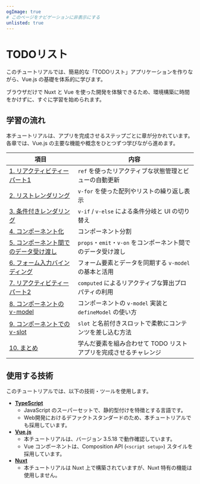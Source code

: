 ```yaml
---
ogImage: true
# このページをナビゲーションに非表示にする
unlisted: true
---
```


# TODOリスト

このチュートリアルでは、簡易的な「TODOリスト」アプリケーションを作りながら、Vue.js の基礎を体系的に学びます。

ブラウザだけで Nuxt と Vue を使った開発を体験できるため、環境構築に時間をかけずに、すぐに学習を始められます。

## 学習の流れ

本チュートリアルは、アプリを完成させるステップごとに章が分かれています。
各章では、Vue.js の主要な機能や概念をひとつずつ学びながら進めます。

| 項目                                                                  |  内容                                                             |
| --------------------------------------------------------------------- | ---------------------------------------------------------------------- |
| [1. リアクティビティー パート1](todo-list/reactivity-1)              | `ref` を使ったリアクティブな状態管理とビューの自動更新               |
| [2. リストレンダリング](todo-list/list-rendering)                     | `v-for` を使った配列やリストの繰り返し表示                            |
| [3. 条件付きレンダリング](todo-list/conditional)                      | `v-if` / `v-else` による条件分岐と UI の切り替え                      |
| [4. コンポーネント化](todo-list/componentization-1)                  | コンポーネント分割             |
| [5. コンポーネント間でのデータ受け渡し](todo-list/componentization-2)           | `props`・`emit`・`v-on` をコンポーネント間でのデータ受け渡し            |
| [6. フォーム入力バインディング](todo-list/v-model)                    | フォーム要素とデータを同期する `v-model` の基本と活用                 |
| [7. リアクティビティー パート2](todo-list/reactivity-2)              | `computed` によるリアクティブな算出プロパティの利用           |
| [8. コンポーネントの v-model](todo-list/componentization-3)     | コンポーネントの `v-model` 実装と `defineModel` の使い方        |
| [9. コンポーネントでの v-slot](todo-list/9-1.v-slot)                 | `slot` と名前付きスロットで柔軟にコンテンツを差し込む方法             |
| [10. まとめ](todo-list/9-2.todo-app-goal)                                 | 学んだ要素を組み合わせて TODO リストアプリを完成させるチャレンジ     |

## 使用する技術

このチュートリアルでは、以下の技術・ツールを使用します。

- [**TypeScript**](https://www.typescriptlang.org/)
  - JavaScript のスーパーセットで、静的型付けを特徴とする言語です。
  - Web開発におけるデファクトスタンダードのため、本チュートリアルでも採用しています。
- [**Vue.js**](https://ja.vuejs.org/)
  - 本チュートリアルは、バージョン 3.5.18 で動作確認しています。
  - Vue コンポーネントは、Composition API (`<script setup>`) スタイルを採用しています。
- [**Nuxt**](https://nuxt.com/)
  - 本チュートリアルは Nuxt 上で構築されていますが、Nuxt 特有の機能は使用しません。
